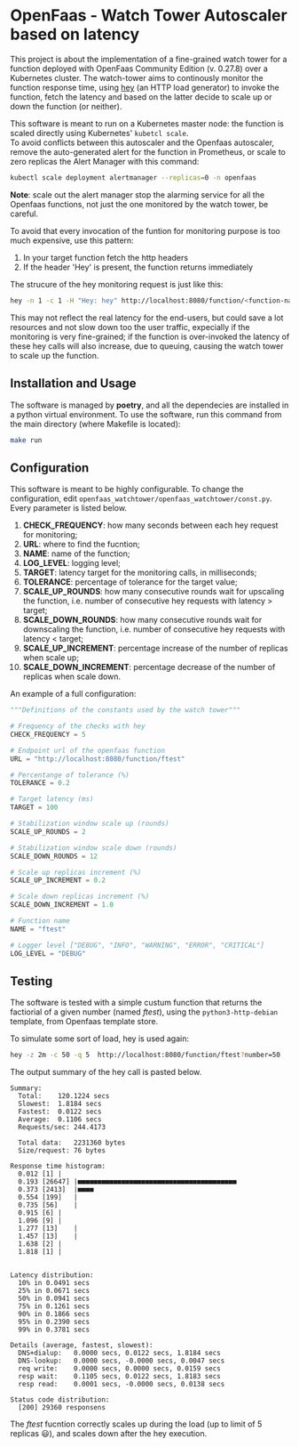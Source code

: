 # OpenFaas - Watch Tower Autoscaler based on latency

This project is about the implementation of a fine-grained watch tower for a function deployed with OpenFaas Community Edition (v. 0.27.8) over a Kubernetes cluster. The watch-tower aims to continously monitor the function response time,
using [hey](https://github.com/rakyll/hey) (an HTTP load generator) to invoke the function, fetch the latency and based on the latter decide to scale up or down the function (or neither).  
 

This software is meant to run on a Kubernetes master node: the function is scaled directly using Kubernetes' `kubetcl scale`.  
To avoid conflicts between this autoscaler and the Openfaas autoscaler, remove the auto-generated alert for the function in Prometheus, or scale to zero replicas the Alert Manager with this command:

```bash
kubectl scale deployment alertmanager --replicas=0 -n openfaas
```

**Note**: scale out the alert manager stop the alarming service for all the Openfaas functions, not just the one monitored by the watch tower, be careful.  

To avoid that every invocation of the funtion for monitoring purpose is too much expensive, use this pattern:

1. In your target function fetch the http headers
2. If the header 'Hey' is present, the function returns immediately

The strucure of the hey monitoring request is just like this:
```bash
hey -n 1 -c 1 -H "Hey: hey" http://localhost:8080/function/<function-name>
```

This may not reflect the real latency for the end-users, but could save a lot resources and not slow down too the user traffic, expecially if the monitoring is very fine-grained;
if the function is over-invoked the latency of these hey calls will also increase, due to queuing, causing the watch tower to scale up the function. 

## Installation and Usage

The software is managed by **poetry**, and all the dependecies are installed in a python virtual environment. To use the software, run this command from the main directory (where Makefile is located):

```bash
make run
```

## Configuration

This software is meant to be highly configurable. To change the configuration, edit `openfaas_watchtower/openfaas_watchtower/const.py`. Every parameter is listed below.

1. **CHECK_FREQUENCY**: how many seconds between each hey request for monitoring;
2. **URL**: where to find the fucntion;
3. **NAME**: name of the function;
4. **LOG_LEVEL**: logging level;
5. **TARGET**: latency target for the monitoring calls, in milliseconds;
6. **TOLERANCE**: percentage of tolerance for the target value;
7. **SCALE_UP_ROUNDS**: how many consecutive rounds wait for upscaling the function, i.e. number of consecutive hey requests with latency > target;
8. **SCALE_DOWN_ROUNDS**: how many consecutive rounds wait for downscaling the function, i.e. number of consecutive hey requests with latency < target;
9. **SCALE_UP_INCREMENT**: percentage increase of the number of replicas when scale up;
10. **SCALE_DOWN_INCREMENT**: percentage decrease of the number of replicas when scale down.

An example of a full configuration:
```python
"""Definitions of the constants used by the watch tower"""

# Frequency of the checks with hey
CHECK_FREQUENCY = 5

# Endpoint url of the openfaas function
URL = "http://localhost:8080/function/ftest"

# Percentange of tolerance (%)
TOLERANCE = 0.2

# Target latency (ms)
TARGET = 100

# Stabilization window scale up (rounds)
SCALE_UP_ROUNDS = 2

# Stabilization window scale down (rounds)
SCALE_DOWN_ROUNDS = 12

# Scale up replicas increment (%)
SCALE_UP_INCREMENT = 0.2

# Scale down replicas increment (%)
SCALE_DOWN_INCREMENT = 1.0

# Function name
NAME = "ftest"

# Logger level ["DEBUG", "INFO", "WARNING", "ERROR", "CRITICAL"]
LOG_LEVEL = "DEBUG"
```

## Testing

The software is tested with a simple custum function that returns the factiorial of a given number (named _ftest_), using the `python3-http-debian` template, from Openfaas template store.

To simulate some sort of load, hey is used again:

```bash
hey -z 2m -c 50 -q 5  http://localhost:8080/function/ftest?number=50
```

The output summary of the hey call is pasted below.  

```text
Summary:  
  Total:	120.1224 secs  
  Slowest:	1.8184 secs  
  Fastest:	0.0122 secs  
  Average:	0.1106 secs  
  Requests/sec:	244.4173  
  
  Total data:	2231360 bytes  
  Size/request:	76 bytes  

Response time histogram:  
  0.012 [1]	|  
  0.193 [26647]	|■■■■■■■■■■■■■■■■■■■■■■■■■■■■■■■■■■■■■■■■  
  0.373 [2413]	|■■■■  
  0.554 [199]	|  
  0.735 [56]	|  
  0.915 [6]	|  
  1.096 [9]	|  
  1.277 [13]	|  
  1.457 [13]	|  
  1.638 [2]	|  
  1.818 [1]	|  


Latency distribution:  
  10% in 0.0491 secs  
  25% in 0.0671 secs  
  50% in 0.0941 secs  
  75% in 0.1261 secs  
  90% in 0.1866 secs  
  95% in 0.2390 secs  
  99% in 0.3781 secs  
  
Details (average, fastest, slowest):  
  DNS+dialup:	0.0000 secs, 0.0122 secs, 1.8184 secs  
  DNS-lookup:	0.0000 secs, -0.0000 secs, 0.0047 secs  
  req write:	0.0000 secs, 0.0000 secs, 0.0159 secs  
  resp wait:	0.1105 secs, 0.0122 secs, 1.8183 secs  
  resp read:	0.0001 secs, -0.0000 secs, 0.0138 secs  
  
Status code distribution:  
  [200]	29360 responsens  
```

The _ftest_ fucntion correctly scales up during the load (up to limit of 5 replicas :smiley:), and scales down after the hey execution.



